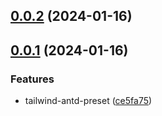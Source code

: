 ## [0.0.2](https://github.com/hemengke1997/tailwind-antd-preset/compare/v0.0.1...v0.0.2) (2024-01-16)



## [0.0.1](https://github.com/hemengke1997/tailwind-antd-preset/compare/ce5fa7597e4224ec19dac439cd9637d832b18116...v0.0.1) (2024-01-16)


### Features

* tailwind-antd-preset ([ce5fa75](https://github.com/hemengke1997/tailwind-antd-preset/commit/ce5fa7597e4224ec19dac439cd9637d832b18116))



